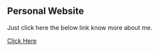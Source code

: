 ## Personal Website

<p> Just click here the below link know more about me. </p>

<a href='https://jamesgeorge007.github.io/' target="_blank" >Click Here</a>

